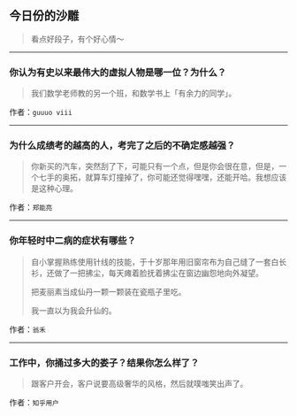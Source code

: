## 今日份的沙雕

> 看点好段子，有个好心情～


 
---

### 你认为有史以来最伟大的虚拟人物是哪一位？为什么？

> 我们数学老师教的另一个班，和数学书上「有余力的同学」。


作者：`guuuo viii`

---

### 为什么成绩考的越高的人，考完了之后的不确定感越强？

> 你新买的汽车，突然刮了下，可能只有一个点，但是你会很在意，但是，一个七手的奥拓，就算车灯撞掉了，你可能还觉得嘿嘿，还能开哈。我想应该是这种心理。


作者：`郑能亮`

---

### 你年轻时中二病的症状有哪些？

> 自小掌握熟练使用针线的技能，于十岁那年用旧窗帘布为自己缝了一套白长衫，还做了一把拂尘，每天瘫着脸抚着拂尘在窗边幽怨地向外凝望。
> 
> 把麦丽素当成仙丹一颗一颗装在瓷瓶子里吃。
> 
> 我一直以为我会升仙的。


作者：`翁禾`

---

### 工作中，你捅过多大的娄子？结果你怎么样了？

> 跟客户开会，客户说要高级奢华的风格，然后就噗嗤笑出声了。


作者：`知乎用户`